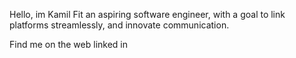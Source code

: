 Hello, im Kamil Fit an aspiring software engineer, with a goal to link platforms streamlessly, and innovate communication.

Find me on the web
linked in

